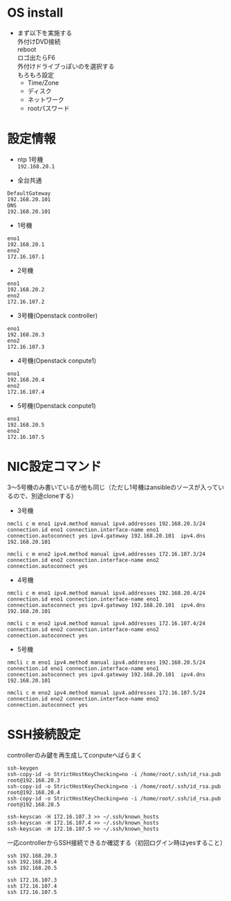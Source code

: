 # OS install
* まず以下を実施する  
外付けDVD接続  
reboot  
ロゴ出たらF6  
外付けドライブっぽいのを選択する    
もろもろ設定  
  - Time/Zone  
  - ディスク  
  - ネットワーク  
  - rootパスワード  

# 設定情報
* ntp 1号機  
`192.168.20.1`

* 全台共通
```
DefaultGateway
192.168.20.101
DNS
192.168.20.101
```

* 1号機
```
eno1 
192.168.20.1
eno2
172.16.107.1
```

* 2号機
```
eno1 
192.168.20.2
eno2
172.16.107.2
```

* 3号機(Openstack controller)
```
eno1 
192.168.20.3
eno2
172.16.107.3
```

* 4号機(Openstack conpute1)
```
eno1 
192.168.20.4
eno2
172.16.107.4
```

* 5号機(Openstack conpute1)
```
eno1 
192.168.20.5
eno2
172.16.107.5
```


# NIC設定コマンド  
3～5号機のみ書いているが他も同じ（ただし1号機はansibleのソースが入っているので、別途cloneする）

* 3号機
```
nmcli c m eno1 ipv4.method manual ipv4.addresses 192.168.20.3/24 connection.id eno1 connection.interface-name eno1 connection.autoconnect yes ipv4.gateway 192.168.20.101  ipv4.dns 192.168.20.101

nmcli c m eno2 ipv4.method manual ipv4.addresses 172.16.107.3/24 connection.id eno2 connection.interface-name eno2 connection.autoconnect yes
```


* 4号機
```
nmcli c m eno1 ipv4.method manual ipv4.addresses 192.168.20.4/24 connection.id eno1 connection.interface-name eno1 connection.autoconnect yes ipv4.gateway 192.168.20.101  ipv4.dns 192.168.20.101

nmcli c m eno2 ipv4.method manual ipv4.addresses 172.16.107.4/24 connection.id eno2 connection.interface-name eno2 connection.autoconnect yes
```

* 5号機
```
nmcli c m eno1 ipv4.method manual ipv4.addresses 192.168.20.5/24 connection.id eno1 connection.interface-name eno1 connection.autoconnect yes ipv4.gateway 192.168.20.101  ipv4.dns 192.168.20.101

nmcli c m eno2 ipv4.method manual ipv4.addresses 172.16.107.5/24 connection.id eno2 connection.interface-name eno2 connection.autoconnect yes
```

# SSH接続設定
controllerのみ鍵を再生成してconputeへばらまく
```
ssh-keygen
ssh-copy-id -o StrictHostKeyChecking=no -i /home/root/.ssh/id_rsa.pub root@192.168.20.3
ssh-copy-id -o StrictHostKeyChecking=no -i /home/root/.ssh/id_rsa.pub root@192.168.20.4
ssh-copy-id -o StrictHostKeyChecking=no -i /home/root/.ssh/id_rsa.pub root@192.168.20.5

ssh-keyscan -H 172.16.107.3 >> ~/.ssh/known_hosts
ssh-keyscan -H 172.16.107.4 >> ~/.ssh/known_hosts
ssh-keyscan -H 172.16.107.5 >> ~/.ssh/known_hosts
```

一応controllerからSSH接続できるか確認する（初回ログイン時はyesすること）
```
ssh 192.168.20.3
ssh 192.168.20.4
ssh 192.168.20.5

ssh 172.16.107.3
ssh 172.16.107.4
ssh 172.16.107.5
```


